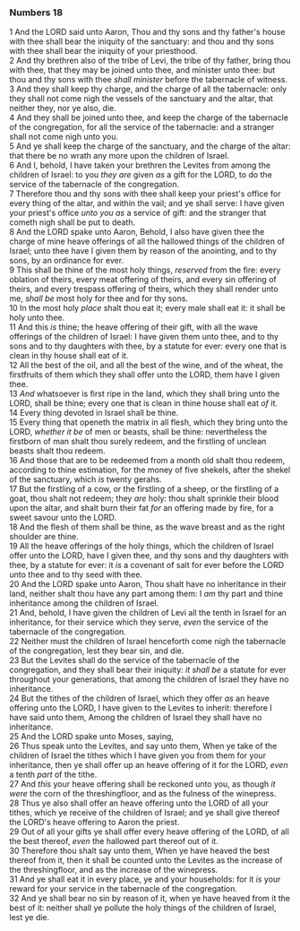 ### Numbers 18

1 And the LORD said unto Aaron, Thou and thy sons and thy father's house with thee shall bear the iniquity of the sanctuary: and thou and thy sons with thee shall bear the iniquity of your priesthood.  
2 And thy brethren also of the tribe of Levi, the tribe of thy father, bring thou with thee, that they may be joined unto thee, and minister unto thee: but thou and thy sons with thee *shall minister* before the tabernacle of witness.  
3 And they shall keep thy charge, and the charge of all the tabernacle: only they shall not come nigh the vessels of the sanctuary and the altar, that neither they, nor ye also, die.  
4 And they shall be joined unto thee, and keep the charge of the tabernacle of the congregation, for all the service of the tabernacle: and a stranger shall not come nigh unto you.  
5 And ye shall keep the charge of the sanctuary, and the charge of the altar: that there be no wrath any more upon the children of Israel.  
6 And I, behold, I have taken your brethren the Levites from among the children of Israel: to you *they are* given *as* a gift for the LORD, to do the service of the tabernacle of the congregation.  
7 Therefore thou and thy sons with thee shall keep your priest's office for every thing of the altar, and within the vail; and ye shall serve: I have given your priest's office *unto you as* a service of gift: and the stranger that cometh nigh shall be put to death.  
8 And the LORD spake unto Aaron, Behold, I also have given thee the charge of mine heave offerings of all the hallowed things of the children of Israel; unto thee have I given them by reason of the anointing, and to thy sons, by an ordinance for ever.  
9 This shall be thine of the most holy things, *reserved* from the fire: every oblation of theirs, every meat offering of theirs, and every sin offering of theirs, and every trespass offering of theirs, which they shall render unto me, *shall be* most holy for thee and for thy sons.  
10 In the most holy *place* shalt thou eat it; every male shall eat it: it shall be holy unto thee.  
11 And this *is* thine; the heave offering of their gift, with all the wave offerings of the children of Israel: I have given them unto thee, and to thy sons and to thy daughters with thee, by a statute for ever: every one that is clean in thy house shall eat of it.  
12 All the best of the oil, and all the best of the wine, and of the wheat, the firstfruits of them which they shall offer unto the LORD, them have I given thee.  
13 *And* whatsoever is first ripe in the land, which they shall bring unto the LORD, shall be thine; every one that is clean in thine house shall eat *of* it.  
14 Every thing devoted in Israel shall be thine.  
15 Every thing that openeth the matrix in all flesh, which they bring unto the LORD, *whether it be* of men or beasts, shall be thine: nevertheless the firstborn of man shalt thou surely redeem, and the firstling of unclean beasts shalt thou redeem.  
16 And those that are to be redeemed from a month old shalt thou redeem, according to thine estimation, for the money of five shekels, after the shekel of the sanctuary, which *is* twenty gerahs.  
17 But the firstling of a cow, or the firstling of a sheep, or the firstling of a goat, thou shalt not redeem; they *are* holy: thou shalt sprinkle their blood upon the altar, and shalt burn their fat *for* an offering made by fire, for a sweet savour unto the LORD.  
18 And the flesh of them shall be thine, as the wave breast and as the right shoulder are thine.  
19 All the heave offerings of the holy things, which the children of Israel offer unto the LORD, have I given thee, and thy sons and thy daughters with thee, by a statute for ever: it *is* a covenant of salt for ever before the LORD unto thee and to thy seed with thee.  
20 And the LORD spake unto Aaron, Thou shalt have no inheritance in their land, neither shalt thou have any part among them: I *am* thy part and thine inheritance among the children of Israel.  
21 And, behold, I have given the children of Levi all the tenth in Israel for an inheritance, for their service which they serve, *even* the service of the tabernacle of the congregation.  
22 Neither must the children of Israel henceforth come nigh the tabernacle of the congregation, lest they bear sin, and die.  
23 But the Levites shall do the service of the tabernacle of the congregation, and they shall bear their iniquity: *it shall be* a statute for ever throughout your generations, that among the children of Israel they have no inheritance.  
24 But the tithes of the children of Israel, which they offer *as* an heave offering unto the LORD, I have given to the Levites to inherit: therefore I have said unto them, Among the children of Israel they shall have no inheritance.  
25 And the LORD spake unto Moses, saying,  
26 Thus speak unto the Levites, and say unto them, When ye take of the children of Israel the tithes which I have given you from them for your inheritance, then ye shall offer up an heave offering of it for the LORD, *even* a tenth *part* of the tithe.  
27 And *this* your heave offering shall be reckoned unto you, as though *it were* the corn of the threshingfloor, and as the fulness of the winepress.  
28 Thus ye also shall offer an heave offering unto the LORD of all your tithes, which ye receive of the children of Israel; and ye shall give thereof the LORD's heave offering to Aaron the priest.  
29 Out of all your gifts ye shall offer every heave offering of the LORD, of all the best thereof, *even* the hallowed part thereof out of it.  
30 Therefore thou shalt say unto them, When ye have heaved the best thereof from it, then it shall be counted unto the Levites as the increase of the threshingfloor, and as the increase of the winepress.  
31 And ye shall eat it in every place, ye and your households: for it *is* your reward for your service in the tabernacle of the congregation.  
32 And ye shall bear no sin by reason of it, when ye have heaved from it the best of it: neither shall ye pollute the holy things of the children of Israel, lest ye die.  
